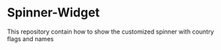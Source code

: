 # Spinner-Widget
This repository contain how to show the customized spinner with country flags and names
